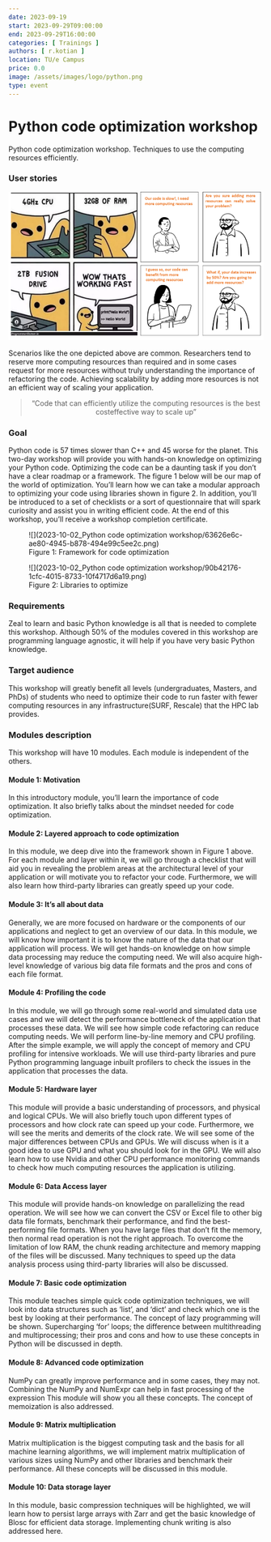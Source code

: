 ```yaml
---
date: 2023-09-19
start: 2023-09-29T09:00:00
end: 2023-09-29T16:00:00
categories: [ Trainings ]
authors: [ r.kotian ]
location: TU/e Campus
price: 0.0
image: /assets/images/logo/python.png
type: event
---
```


# Python code optimization workshop

Python code optimization workshop. Techniques to use the computing resources efficiently.

<!-- more -->

### User stories

![](2023-10-02_Python%20code%20optimization%20workshop/eee07ee1-daa1-4c03-ab11-67b15f430c61.png)

Scenarios like the one depicted above are common. Researchers tend to reserve more computing
resources than required and in some cases request for more resources without truly understanding
the importance of refactoring the code. Achieving scalability by adding more resources is not an
efficient way of scaling your application.

<blockquote style="text-align: center;">“Code that can efficiently utilize the computing resources is the best costeffective way to scale up”</blockquote>

### Goal

Python code is 57 times slower than C++ and 45 worse for the planet. This two-day workshop will
provide you with hands-on knowledge on optimizing your Python code.
Optimizing the code can be a daunting task if you don’t have a clear roadmap or a framework. The
figure 1 below will be our map of the world of optimization. You’ll learn how we can take a modular
approach to optimizing your code using libraries shown in figure 2. In addition, you’ll be introduced to
a set of checklists or a sort of questionnaire that will spark curiosity and assist you in writing efficient
code.
At the end of this workshop, you’ll receive a workshop completion certificate.

<figure markdown>
  ![](2023-10-02_Python code optimization workshop/63626e6c-ae80-4945-b878-494e99c5ee2c.png)
  <figcaption>Figure 1: Framework for code optimization</figcaption>
</figure>

<figure markdown>
  ![](2023-10-02_Python code optimization workshop/90b42176-1cfc-4015-8733-10f4717d6a19.png)
  <figcaption>Figure 2: Libraries to optimize</figcaption>
</figure>


### Requirements
Zeal to learn and basic Python knowledge is all that is needed to complete this workshop. Although
50% of the modules covered in this workshop are programming language agnostic, it will help if you
have very basic Python knowledge.

### Target audience
This workshop will greatly benefit all levels (undergraduates, Masters, and PhDs) of students who need
to optimize their code to run faster with fewer computing resources in any infrastructure(SURF,
Rescale) that the HPC lab provides.

### Modules description
This workshop will have 10 modules. Each module is independent of the others.

#### Module 1: Motivation
In this introductory module, you’ll learn the importance of code optimization. It also briefly talks about
the mindset needed for code optimization.

#### Module 2: Layered approach to code optimization
In this module, we deep dive into the framework shown in Figure 1 above. For each module and layer
within it, we will go through a checklist that will aid you in revealing the problem areas at the
architectural level of your application or will motivate you to refactor your code. Furthermore, we will
also learn how third-party libraries can greatly speed up your code.

#### Module 3: It’s all about data
Generally, we are more focused on hardware or the components of our applications and neglect to get
an overview of our data.
In this module, we will know how important it is to know the nature of the data that our application
will process. We will get hands-on knowledge on how simple data processing may reduce the
computing need. We will also acquire high-level knowledge of various big data file formats and the
pros and cons of each file format.

#### Module 4: Profiling the code
In this module, we will go through some real-world and simulated data use cases and we will detect
the performance bottleneck of the application that processes these data.
We will see how simple code refactoring can reduce computing needs. We will perform line-by-line
memory and CPU profiling. After the simple example, we will apply the concept of memory and CPU
profiling for intensive workloads.
We will use third-party libraries and pure Python programming language inbuilt profilers to check the
issues in the application that processes the data.

#### Module 5: Hardware layer
This module will provide a basic understanding of processors, and physical and logical CPUs. We will
also briefly touch upon different types of processors and how clock rate can speed up your code.
Furthermore, we will see the merits and demerits of the clock rate.
We will see some of the major differences between CPUs and GPUs. We will discuss when is it a good
idea to use GPU and what you should look for in the GPU.
We will also learn how to use Nvidia and other CPU performance monitoring commands to check how
much computing resources the application is utilizing.

#### Module 6: Data Access layer
This module will provide hands-on knowledge on parallelizing the read operation. We will see how we
can convert the CSV or Excel file to other big data file formats, benchmark their performance, and find
the best-performing file formats.
When you have large files that don’t fit the memory, then normal read operation is not the right
approach. To overcome the limitation of low RAM, the chunk reading architecture and memory
mapping of the files will be discussed.
Many techniques to speed up the data analysis process using third-party libraries will also be
discussed.

#### Module 7: Basic code optimization
This module teaches simple quick code optimization techniques, we will look into data structures such
as ‘list’, and ‘dict’ and check which one is the best by looking at their performance. The concept of
lazy programming will be shown. Supercharging ‘for’ loops; the difference between multithreading
and multiprocessing; their pros and cons and how to use these concepts in Python will be discussed in
depth.

#### Module 8: Advanced code optimization
NumPy can greatly improve performance and in some cases, they may not. Combining the NumPy and
NumExpr can help in fast processing of the expression This module will show you all these concepts.
The concept of memoization is also addressed.

#### Module 9: Matrix multiplication
Matrix multiplication is the biggest computing task and the basis for all machine learning algorithms,
we will implement matrix multiplication of various sizes using NumPy and other libraries and
benchmark their performance. All these concepts will be discussed in this module.

#### Module 10: Data storage layer
In this module, basic compression techniques will be highlighted, we will learn how to persist large
arrays with Zarr and get the basic knowledge of Blosc for efficient data storage. Implementing chunk
writing is also addressed here.
